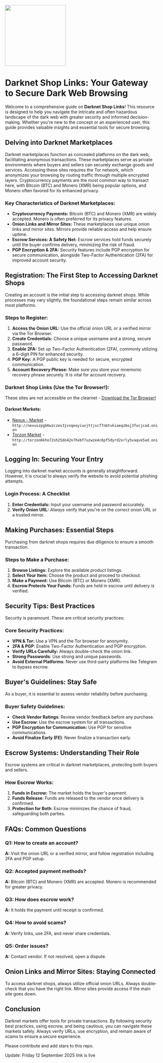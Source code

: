 <img src="/assets/logo.png" width="200">

# Darknet Shop Links: Your Gateway to Secure Dark Web Browsing

Welcome to a comprehensive guide on **Darknet Shop Links**! This resource is designed to help you navigate the intricate and often hazardous landscape of the dark web with greater security and informed decision-making. Whether you're new to the concept or an experienced user, this guide provides valuable insights and essential tools for secure browsing.

## Delving into Darknet Marketplaces

Darknet marketplaces function as concealed platforms on the dark web, facilitating anonymous transactions. These marketplaces serve as private environments where buyers and sellers can securely exchange goods and services. Accessing these sites requires the Tor network, which anonymizes your browsing by routing traffic through multiple encrypted layers. Cryptocurrency payments are the most common way to transact here, with Bitcoin (BTC) and Monero (XMR) being popular options, and Monero often favored for its enhanced privacy.

### Key Characteristics of Darknet Marketplaces:
-   **Cryptocurrency Payments:** Bitcoin (BTC) and Monero (XMR) are widely accepted. Monero is often preferred for its privacy features.
-   **Onion Links and Mirror Sites:** These marketplaces use unique onion links and mirror sites. Mirrors provide reliable access and help ensure uptime.
-   **Escrow Services: A Safety Net:** Escrow services hold funds securely until the buyer confirms delivery, minimizing the risk of fraud.
-   **PGP Encryption & 2FA:** Security features include PGP encryption for secure communication, alongside Two-Factor Authentication (2FA) for improved account security.

## Registration: The First Step to Accessing Darknet Shops

Creating an account is the initial step to accessing darknet shops. While processes may vary slightly, the foundational steps remain similar across most platforms.

### Steps to Register:
1.  **Access the Onion URL:** Use the official onion URL or a verified mirror via the Tor Browser.
2.  **Create Credentials:** Choose a unique username and a strong, secure password.
3.  **Enable 2FA:** Set up Two-Factor Authentication (2FA), commonly utilizing a 6-digit PIN for enhanced security.
4.  **PGP Key:** A PGP public key is needed for secure, encrypted communication.
5.  **Account Recovery Phrase:** Make sure you store your mnemonic recovery phrase securely. It is vital for account recovery.

### Darknet Shop Links (Use the Tor Browser!):
These sites are not accessible on the clearnet - [Download the Tor Browser!](https://www.torproject.org/download/)

#### Darknet Markets:


*   [Nexus - Market](http://nexuszpgb6wzczes3jvsqeoyiuvjttjscf7nbtvkiaeqzboj3fucjcad.onion) - `http://nexuszpgb6wzczes3jvsqeoyiuvjttjscf7nbtvkiaeqzboj3fucjcad.onion`
*   [Torzon Market](http://torzon6kho72sh25do42n7hxbf7uzwze4c6pf5dyrd2xrly5vaqve5ad.onion) - `http://torzon6kho72sh25do42n7hxbf7uzwze4c6pf5dyrd2xrly5vaqve5ad.onion`


## Logging In: Securing Your Entry

Logging into darknet market accounts is generally straightforward. However, it is crucial to always verify the website to avoid potential phishing attempts.

### Login Process: A Checklist
1.  **Enter Credentials:** Input your username and password accurately.
2.  **Verify Onion URL:** *Always* verify that you're on the *correct* onion URL or a trusted mirror.

## Making Purchases: Essential Steps

Purchasing from darknet shops requires due diligence to ensure a smooth transaction.

### Steps to Make a Purchase:
1.  **Browse Listings:** Explore the available product listings.
2.  **Select Your Item:** Choose the product and proceed to checkout.
3.  **Make a Payment:** Use Bitcoin (BTC) or Monero (XMR).
4.  **Escrow Protects Your Funds:** Funds are held in escrow until delivery is verified.

## Security Tips: Best Practices

Security is paramount. These are critical security practices:

### Core Security Practices:
-   **VPN & Tor:** Use a VPN and the Tor browser for anonymity.
-   **2FA & PGP**: Enable Two-Factor Authentication and PGP encryption.
-   **Verify URLs Carefully:** Always double-check the onion link.
-   **Strong Passwords**: Use strong and unique passwords.
-   **Avoid External Platforms**: Never use third-party platforms like Telegram to bypass escrow.

## Buyer's Guidelines: Stay Safe

As a buyer, it is essential to assess vendor reliability before purchasing.

### Buyer Safety Guidelines:
-   **Check Vendor Ratings**: Review vendor feedback before any purchase.
-   **Use Escrow**: Use the escrow system for all transactions.
-   **PGP Encryption for Communication:** Use PGP for sensitive communications.
-   **Avoid Finalize Early (FE)**: Never finalize a transaction early.

## Escrow Systems: Understanding Their Role

Escrow systems are critical in darknet marketplaces, protecting both buyers and sellers.

### How Escrow Works:
1.  **Funds in Escrow:** The market holds the buyer's payment.
2.  **Funds Release**: Funds are released to the vendor once delivery is confirmed.
3.  **Protection for Both**: Escrow minimizes the chance of fraud, safeguarding both parties.

## FAQs: Common Questions

### Q1: How to create an account?
**A:** Visit the onion URL or a verified mirror, and follow registration including 2FA and PGP setup.

### Q2: Accepted payment methods?
**A:** Bitcoin (BTC) and Monero (XMR) are accepted. Monero is recommended for greater privacy.

### Q3: How does escrow work?
**A:** It holds the payment until receipt is confirmed.

### Q4: How to avoid scams?
**A:** Verify links, use 2FA, and never share credentials.

### Q5: Order issues?
**A:** Contact vendor. If not resolved, open a dispute.

## Onion Links and Mirror Sites: Staying Connected

To access darknet shops, always utilize official onion URLs. Always double-check that you have the right link. Mirror sites provide access if the main site goes down.

## Conclusion

Darknet markets offer tools for private transactions. By following security best practices, using escrow, and being cautious, you can navigate these markets safely. Always verify URLs, use encryption, and remain aware of scams to ensure a secure experience.

Please contribute and add stars to this repo.

Update:  Friday 12 September 2025 link is live